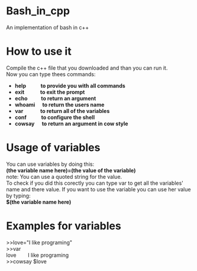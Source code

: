 # Bash_in_cpp
An implementation of bash in c++
# How to use it
Compile the c++ file that you downloaded and than you can run it.<br>
Now you can type thees commands:<ul><b>
<li>help&nbsp;&nbsp;&nbsp;&nbsp;&nbsp;&nbsp;&nbsp;&nbsp;&nbsp;&nbsp;&nbsp;&nbsp;to provide you with all commands</li>
<li>exit&nbsp;&nbsp;&nbsp;&nbsp;&nbsp;&nbsp;&nbsp;&nbsp;&nbsp;&nbsp;&nbsp;&nbsp;&nbsp;to exit the prompt</li>
<li>echo&nbsp;&nbsp;&nbsp;&nbsp;&nbsp;&nbsp;&nbsp;&nbsp;&nbsp;&nbsp;&nbsp;to return an argument</li>
<li>whoami&nbsp;&nbsp;&nbsp;&nbsp;&nbsp;&nbsp;to return the users name</li>
<li>var&nbsp;&nbsp;&nbsp;&nbsp;&nbsp;&nbsp;&nbsp;&nbsp;&nbsp;&nbsp;&nbsp;&nbsp;&nbsp;&nbsp;to return all of the variables</li>
<li>conf&nbsp;&nbsp;&nbsp;&nbsp;&nbsp;&nbsp;&nbsp;&nbsp;&nbsp;&nbsp;&nbsp;&nbsp;to configure the shell</li>
<li>cowsay&nbsp;&nbsp;&nbsp;&nbsp;&nbsp;&nbsp;to return an argument in cow style</li>
</b></ul>
<h1><b>Usage of variables</b></h1>
You can use variables by doing this:<br>
<b>(the variable name here)=(the value of the variable)</b><br>
note: You can use a quoted string for the value.<br>
To check if you did this corectly you can type var to get all the variables' name and there value. If you want to use the variable you can use her value by typing:<br>
<b>$(the variable name here)</b><br>
<h1><b>Examples for variables</b></h1>
&gt;&gt;love="I like programing"<br>
&gt;&gt;var<br>
love&nbsp;&nbsp;&nbsp;&nbsp;&nbsp;&nbsp;&nbsp;&nbsp;I like programing<br>
&gt;&gt;cowsay $love
